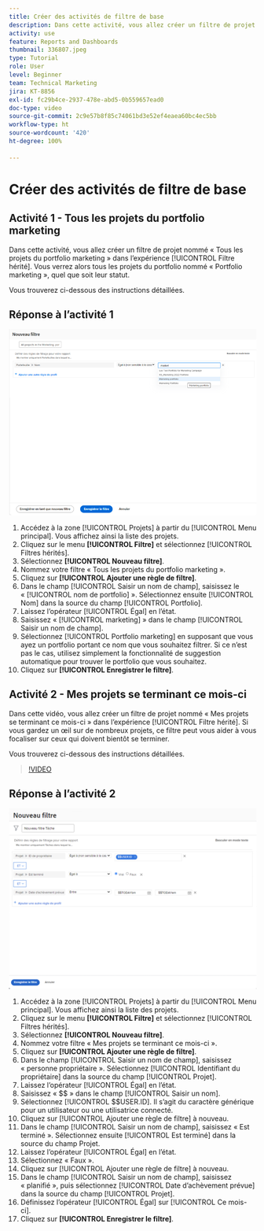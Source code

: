 ```yaml
---
title: Créer des activités de filtre de base
description: Dans cette activité, vous allez créer un filtre de projet nommé « Mes projets se terminant ce mois-ci ».
activity: use
feature: Reports and Dashboards
thumbnail: 336807.jpeg
type: Tutorial
role: User
level: Beginner
team: Technical Marketing
jira: KT-8856
exl-id: fc29b4ce-2937-478e-abd5-0b559657ead0
doc-type: video
source-git-commit: 2c9e57b8f85c74061bd3e52ef4eaea60bc4ec5bb
workflow-type: ht
source-wordcount: '420'
ht-degree: 100%

---
```


# Créer des activités de filtre de base


## Activité 1 - Tous les projets du portfolio marketing

Dans cette activité, vous allez créer un filtre de projet nommé « Tous les projets du portfolio marketing » dans l’expérience [!UICONTROL Filtre hérité]. Vous verrez alors tous les projets du portfolio nommé « Portfolio marketing », quel que soit leur statut.

Vous trouverez ci-dessous des instructions détaillées.

## Réponse à l’activité 1

![Image de l’écran pour créer un nouveau filtre](assets/basic-filter-activity-1.png)

1. Accédez à la zone [!UICONTROL Projets] à partir du [!UICONTROL Menu principal]. Vous affichez ainsi la liste des projets.
1. Cliquez sur le menu **[!UICONTROL Filtre]** et sélectionnez [!UICONTROL Filtres hérités].
1. Sélectionnez **[!UICONTROL Nouveau filtre]**.
1. Nommez votre filtre « Tous les projets du portfolio marketing ».
1. Cliquez sur **[!UICONTROL Ajouter une règle de filtre]**.
1. Dans le champ [!UICONTROL Saisir un nom de champ], saisissez le « [!UICONTROL nom de portfolio] ». Sélectionnez ensuite [!UICONTROL Nom] dans la source du champ [!UICONTROL Portfolio].
1. Laissez l’opérateur [!UICONTROL Égal] en l’état.
1. Saisissez « [!UICONTROL marketing] » dans le champ [!UICONTROL Saisir un nom de champ].
1. Sélectionnez [!UICONTROL Portfolio marketing] en supposant que vous ayez un portfolio portant ce nom que vous souhaitez filtrer. Si ce n’est pas le cas, utilisez simplement la fonctionnalité de suggestion automatique pour trouver le portfolio que vous souhaitez.
1. Cliquez sur **[!UICONTROL Enregistrer le filtre]**.

## Activité 2 - Mes projets se terminant ce mois-ci

Dans cette vidéo, vous allez créer un filtre de projet nommé « Mes projets se terminant ce mois-ci » dans l’expérience [!UICONTROL Filtre hérité]. Si vous gardez un œil sur de nombreux projets, ce filtre peut vous aider à vous focaliser sur ceux qui doivent bientôt se terminer.

Vous trouverez ci-dessous des instructions détaillées.

>[!VIDEO](https://video.tv.adobe.com/v/336807/?quality=12&learn=on&enablevpops)

## Réponse à l’activité 2

![Image de l’écran pour créer un nouveau filtre](assets/basic-filter-activity-updated-6-15-21.png)

1. Accédez à la zone [!UICONTROL Projets] à partir du [!UICONTROL Menu principal]. Vous affichez ainsi la liste des projets.
1. Cliquez sur le menu **[!UICONTROL Filtre]** et sélectionnez [!UICONTROL Filtres hérités].
1. Sélectionnez **[!UICONTROL Nouveau filtre]**.
1. Nommez votre filtre « Mes projets se terminant ce mois-ci ».
1. Cliquez sur **[!UICONTROL Ajouter une règle de filtre]**.
1. Dans le champ [!UICONTROL Saisir un nom de champ], saisissez « personne propriétaire ». Sélectionnez [!UICONTROL Identifiant du propriétaire] dans la source du champ [!UICONTROL Projet].
1. Laissez l’opérateur [!UICONTROL Égal] en l’état.
1. Saisissez « $$ » dans le champ [!UICONTROL Saisir un nom].
1. Sélectionnez [!UICONTROL $$USER.ID]. Il s’agit du caractère générique pour un utilisateur ou une utilisatrice connecté.
1. Cliquez sur [!UICONTROL Ajouter une règle de filtre] à nouveau.
1. Dans le champ [!UICONTROL Saisir un nom de champ], saisissez « Est terminé ». Sélectionnez ensuite [!UICONTROL Est terminé] dans la source du champ Projet.
1. Laissez l’opérateur [!UICONTROL Égal] en l’état.
1. Sélectionnez « Faux ».
1. Cliquez sur [!UICONTROL Ajouter une règle de filtre] à nouveau.
1. Dans le champ [!UICONTROL Saisir un nom de champ], saisissez « planifié », puis sélectionnez [!UICONTROL Date d’achèvement prévue] dans la source du champ [!UICONTROL Projet].
1. Définissez l’opérateur [!UICONTROL Égal] sur [!UICONTROL Ce mois-ci].
1. Cliquez sur **[!UICONTROL Enregistrer le filtre]**.
